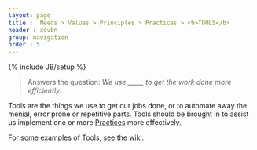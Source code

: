```yaml
---
layout: page
title :  Needs > Values > Principles > Practices > <b>TOOLS</b>
header : xcvbn
group: navigation
order : 5
---
```

{% include JB/setup %}

> Answers the question: *We use _____ to get the work done more efficiently.* 

Tools are the things we use to get our jobs done, or to automate away the menial, error prone or repetitive parts. Tools should be brought in to assist us implement one or more [Practices](/practices) more effectively.

For some examples of Tools, see the [wiki](http://spine.wiki/tools.html).
